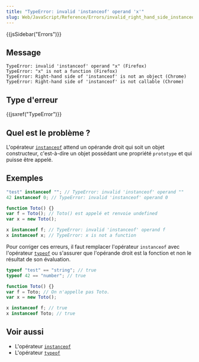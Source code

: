 ```yaml
---
title: "TypeError: invalid 'instanceof' operand 'x'"
slug: Web/JavaScript/Reference/Errors/invalid_right_hand_side_instanceof_operand
---
```


{{jsSidebar("Errors")}}

## Message

```
TypeError: invalid 'instanceof' operand "x" (Firefox)
TypeError: "x" is not a function (Firefox)
TypeError: Right-hand side of 'instanceof' is not an object (Chrome)
TypeError: Right-hand side of 'instanceof' is not callable (Chrome)
```

## Type d'erreur

{{jsxref("TypeError")}}

## Quel est le problème ?

L'opérateur [`instanceof`](/fr/docs/Web/JavaScript/Reference/Opérateurs/instanceof) attend un opérande droit qui soit un objet constructeur, c'est-à-dire un objet possédant une propriété `prototype` et qui puisse être appelé.

## Exemples

```js example-bad
"test" instanceof ""; // TypeError: invalid 'instanceof' operand ""
42 instanceof 0; // TypeError: invalid 'instanceof' operand 0

function Toto() {}
var f = Toto(); // Toto() est appelé et renvoie undefined
var x = new Toto();

x instanceof f; // TypeError: invalid 'instanceof' operand f
x instanceof x; // TypeError: x is not a function
```

Pour corriger ces erreurs, il faut remplacer l'opérateur `instanceof` avec l'opérateur [`typeof`](/fr/docs/Web/JavaScript/Reference/Opérateurs/L_opérateur_typeof) ou s'assurer que l'opérande droit est la fonction et non le résultat de son évaluation.

```js example-good
typeof "test" == "string"; // true
typeof 42 == "number"; // true

function Toto() {}
var f = Toto; // On n'appelle pas Toto.
var x = new Toto();

x instanceof f; // true
x instanceof Toto; // true
```

## Voir aussi

- L'opérateur [`instanceof`](/fr/docs/Web/JavaScript/Reference/Opérateurs/instanceof)
- L'opérateur [`typeof`](/fr/docs/Web/JavaScript/Reference/Opérateurs/L_opérateur_typeof)
